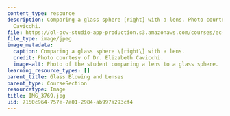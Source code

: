 ```yaml
---
content_type: resource
description: Comparing a glass sphere [right] with a lens. Photo courtesy of Dr. Elizabeth
  Cavicchi.
file: https://ol-ocw-studio-app-production.s3.amazonaws.com/courses/ec-050-recreate-experiments-from-history-inform-the-future-from-the-past-galileo-january-iap-2010/7150c964757e7a012984ab997a293cf4_IMG_3769.jpg
file_type: image/jpeg
image_metadata:
  caption: Comparing a glass sphere \[right\] with a lens.
  credit: Photo courtesy of Dr. Elizabeth Cavicchi.
  image-alt: Photo of the student comparing a lens to a glass sphere.
learning_resource_types: []
parent_title: Glass Blowing and Lenses
parent_type: CourseSection
resourcetype: Image
title: IMG_3769.jpg
uid: 7150c964-757e-7a01-2984-ab997a293cf4
---
```

